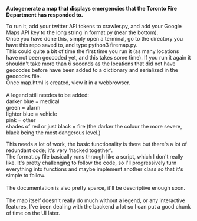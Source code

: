 <b>Autogenerate a map that displays emergencies that the Toronto Fire Department has responded to.</b><br />

To run it, add your twitter API tokens to crawler.py, and add your Google Maps API key to the long string in format.py (near the bottom).<br />
Once you have done this, simply open a terminal, go to the directory you have this repo saved to, and type python3 firemap.py.<br />
This could quite a bit of time the first time you run it (as many locations have not been geocoded yet, and this takes some time). If you run it again it shouldn't take more than 6 seconds as the locations that did not have geocodes before have been added to a dictionary and serialized in the geocodes file.<br />
Once map.html is created, view it in a webbrowser.<br /><br />
A legend still needes to be added:<br />
darker blue = medical<br />
green = alarm<br />
lighter blue = vehicle <br />
pink = other<br />
shades of red or just black = fire (the darker the colour the more severe, black being the most dangerous level.)<br />

This needs a lot of work, the basic functionality is there but there's a lot of redundant code; it's very 'hacked together'.<br />
The format.py file basically runs through like a script, which I don't really like. It's pretty challenging to follow the code, so I'll progressively turn everything into functions and maybe implement another class so that it's simple to follow. <br /><br />
The documentation is also pretty sparce, it'll be descriptive enough soon.<br /><br />
The map itself doesn't really do much without a legend, or any interactive features, I've been dealing with the backend a lot so I can put a good chunk of time on the UI later.

